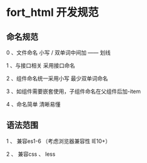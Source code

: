 # fort_html 开发规范
## 命名规范

0 、文件命名 小写 / 双单词中间加 —— 划线

1 、与接口相关 采用接口命名

2 、组件命名统一采用小写 最少双单词命名

3 、如组件需要嵌套使用，子组件命名在父组件后加-item

4 、命名简单 清晰易懂

## 语法范围

1 、 兼容es1-6 （考虑浏览器兼容性 IE10+）

2 、 兼容css 、 less



